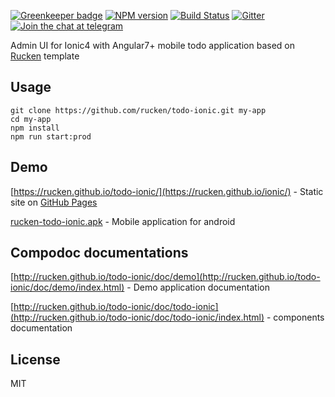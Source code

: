 [![Greenkeeper badge](https://badges.greenkeeper.io/rucken/todo-ionic.svg)](https://greenkeeper.io/)
[![NPM version][npm-image]][npm-url]
[![Build Status][travis-image]][travis-url]
[![Gitter][gitter-image]][gitter-url]
[![Join the chat at telegram][telegram-image]][telegram-url]

Admin UI for Ionic4 with Angular7+ mobile todo application based on [Rucken](https://github.com/rucken) template

## Usage

```
git clone https://github.com/rucken/todo-ionic.git my-app
cd my-app
npm install
npm run start:prod
```

## Demo

[https://rucken.github.io/todo-ionic/](https://rucken.github.io/ionic/) - Static site on [GitHub Pages](https://pages.github.com/)

[rucken-todo-ionic.apk](https://rucken.github.io/todo-ionic/assets/apk/rucken-todo-ionic.apk) - Mobile application for android

## Compodoc documentations

[http://rucken.github.io/todo-ionic/doc/demo](http://rucken.github.io/todo-ionic/doc/demo/index.html) - Demo application documentation

[http://rucken.github.io/todo-ionic/doc/todo-ionic](http://rucken.github.io/todo-ionic/doc/todo-ionic/index.html) - components documentation

## License

MIT

[travis-image]: https://travis-ci.org/rucken/todo-ionic.svg?branch=master
[travis-url]: https://travis-ci.org/rucken/todo-ionic
[gitter-image]: https://img.shields.io/gitter/room/rucken/todo-ionic.js.svg
[gitter-url]: https://gitter.im/rucken/todo-ionic
[npm-image]: https://badge.fury.io/js/%40rucken%2Ftodo-ionic.svg
[npm-url]: https://npmjs.org/package/@rucken/todo-ionic
[dependencies-image]: https://david-dm.org/rucken/todo-ionic/status.svg
[dependencies-url]: https://david-dm.org/rucken/todo-ionic
[telegram-image]: https://img.shields.io/badge/chat-telegram-blue.svg?maxAge=2592000
[telegram-url]: https://t.me/rucken
